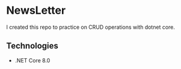 # NewsLetter
I created this repo to practice on CRUD operations with dotnet core.

## Technologies
- .NET Core 8.0
